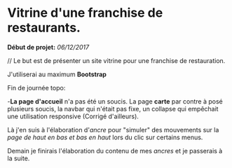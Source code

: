 # Vitrine d'une franchise de restaurants.

**Début de projet:** _06/12/2017_

// Le but est de présenter un site vitrine pour une franchise de restauration.

J'utiliserai au maximum **Bootstrap**

Fin de journée topo:

-**La page d'accueil** n'a pas été un soucis. La page **carte** par contre à posé plusieurs soucis, la navbar qui n'était pas fixe, un collapse qui empêchait une utilisation responsive (Corrigé d'ailleurs).

Là j'en suis à l'élaboration d'_ancre_ pour "simuler" des mouvements sur la *page de haut en bas et bas en haut* lors du clic sur certains menus.

Demain je finirais l'élaboration du contenu de mes _ancres_ et je passerais à la suite.
